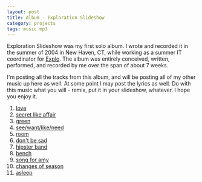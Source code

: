 ```yaml
---
layout: post
title: Album - Exploration Slideshow  
category: projects  
tags: music mp3  
---
```


Exploration Slideshow was my first solo album. I wrote and recorded it in the summer of 2004 in New Haven, CT, while working as a summer IT coordinator for [Explo](http://www.explo.org). The album was entirely conceived, written, performed, and recorded by me over the span of about 7 weeks.

I'm posting all the tracks from this album, and will be posting all of my other music up here as well. At some point I may post the lyrics as well. Do with this music what you will - remix, put it in your slideshow, whatever. I hope you enjoy it.

1. [love](http://donaldmerand.com/files/1313497556/01%20Love.mp3)
2. [secret like affair](http://donaldmerand.com/files/1313497556/02%20Secret%20Like%20Affair.mp3)
3. [green](http://donaldmerand.com/files/1313497556/03%20Green.mp3)
4. [see/want/like/need](http://donaldmerand.com/files/1313497556/04%20See%20Want%20Like%20Need.mp3)
5. [room](http://donaldmerand.com/files/1313497556/05%20Room.mp3)
6. [don't be sad](http://donaldmerand.com/files/1313497556/06%20Don%27t%20Be%20Sad.mp3)
7. [hipster band](http://donaldmerand.com/files/1313497556/07%20Hipster%20Band.mp3)
8. [bench](http://donaldmerand.com/files/1313497556/08%20Bench.mp3)
9. [song for amy](http://donaldmerand.com/files/1313497556/09%20Song%20for%20Amy.mp3)
10. [changes of season](http://donaldmerand.com/files/1313497556/10%20Changes%20of%20Season.mp3)
11. [asleep](http://donaldmerand.com/files/1313497556/11%20Asleep.mp3)
